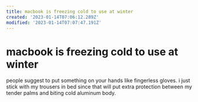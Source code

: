 ```yaml
---
title: macbook is freezing cold to use at winter
created: '2023-01-14T07:06:12.289Z'
modified: '2023-01-14T07:07:47.191Z'
---
```


# macbook is freezing cold to use at winter

people suggest to put something on your hands like fingerless gloves. i just stick with my trousers in bed since that will put extra protection between my tender palms and biting cold aluminum body.
